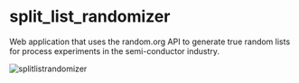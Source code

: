 # split_list_randomizer
Web application that uses the random.org API to generate true random lists for process experiments in the semi-conductor industry.

<img alt="splitlistrandomizer" src="https://cloud.githubusercontent.com/assets/6580936/10127890/3929c8c8-656f-11e5-9d39-3e4df3bb7149.png">
